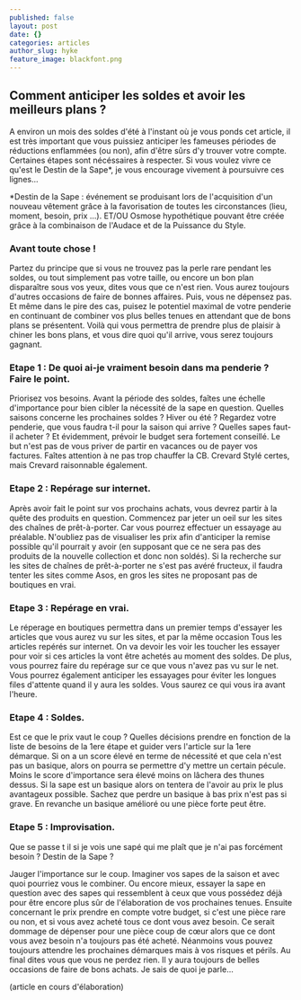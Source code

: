 ```yaml
---
published: false
layout: post
date: {}
categories: articles
author_slug: hyke
feature_image: blackfont.png
---
```

## Comment anticiper les soldes et avoir les meilleurs plans ?

A environ un mois des soldes d'été à l'instant où je vous ponds cet article, il est très important que vous puissiez anticiper les fameuses périodes de réductions enflammées (ou non), afin d'être sûrs d'y trouver votre compte. Certaines étapes sont nécéssaires à respecter. Si vous voulez vivre ce qu'est le Destin de la Sape*, je vous encourage vivement à poursuivre ces lignes...

*Destin de la Sape : événement se produisant lors de l'acquisition d'un nouveau vêtement grâce à la favorisation de toutes les circonstances (lieu, moment, besoin, prix ...). ET/OU Osmose hypothétique pouvant être créée grâce à la combinaison de l'Audace et de la Puissance du Style.

### Avant toute chose !

Partez du principe que si vous ne trouvez pas la perle rare pendant les soldes, ou tout simplement pas votre taille, ou encore un bon plan disparaître sous vos yeux, dites vous que ce n'est rien. Vous aurez toujours d'autres occasions de faire de bonnes affaires. Puis, vous ne dépensez pas. Et même dans le pire des cas, puisez le potentiel maximal de votre penderie en continuant de combiner vos plus belles tenues en attendant que de bons plans se présentent. Voilà qui vous permettra de prendre plus de plaisir à chiner les bons plans, et vous dire quoi qu'il arrive, vous serez toujours gagnant. 

### Etape 1 : De quoi ai-je vraiment besoin dans ma penderie ? Faire le point.

Priorisez vos besoins. Avant la période des soldes, faîtes une échelle d'importance pour bien cibler la nécessité de la sape en question. 
Quelles saisons concerne les prochaines soldes ? Hiver ou été ? Regardez votre penderie, que vous faudra t-il pour la saison qui arrive ? Quelles sapes faut-il acheter ? Et évidemment, prévoir le budget sera fortement conseillé. Le but n'est pas de vous priver de partir en vacances ou de payer vos factures. Faîtes attention à ne pas trop chauffer la CB. Crevard Stylé certes, mais Crevard raisonnable également. 

### Etape 2 : Repérage sur internet. 

Après avoir fait le point sur vos prochains achats, vous devrez partir à la quête des produits en question. Commencez par jeter un oeil sur les sites des chaînes de prêt-à-porter. Car vous pourrez effectuer un essayage au préalable. N'oubliez pas de visualiser les prix afin d'anticiper la remise possible qu'il pourrait y avoir (en supposant que ce ne sera pas des produits de la nouvelle collection et donc non soldés). Si la recherche sur les sites de chaînes de prêt-à-porter ne s'est pas avéré fructeux, il faudra tenter les sites comme Asos, en gros les sites ne proposant pas de boutiques en vrai. 

### Etape 3 : Repérage en vrai. 

Le réperage en boutiques permettra dans un premier temps d'essayer les articles que vous aurez vu sur les sites, et par la même occasion
Tous les articles repérés sur internet. On va devoir les voir les toucher les essayer pour voir si ces articles la vont être achetés au moment des soldes. De plus, vous pourrez faire du repérage sur ce que vous n'avez pas vu sur le net. Vous pourrez également anticiper les essayages pour éviter les longues files d'attente quand il y aura les soldes. Vous saurez ce qui vous ira avant l'heure. 

### Etape 4 : Soldes. 

Est ce que le prix vaut le coup ? Quelles décisions prendre en fonction de la liste de besoins de la 1ere étape et guider vers l'article sur la 1ere démarque. 
Si on a un score élevé en terme de nécessité et que cela n'est pas un basique, alors on pourra se permettre d'y mettre un certain pécule. Moins le score d'importance sera élevé moins on lâchera des thunes dessus. Si la sape est un basique alors on tentera de l'avoir au prix le plus avantageux possible. Sachez que perdre un basique à bas prix n'est pas si grave. En revanche un basique amélioré ou une pièce forte peut être. 

### Etape 5 : Improvisation. 

Que se passe t il si je vois une sapé qui me plaît que je n'ai pas forcément besoin ? Destin de la Sape ? 

Jauger l'importance sur le coup. Imaginer vos sapes de la saison et avec quoi pourriez vous le combiner. Ou encore mieux, essayer la sape en question avec des sapes qui ressemblent à ceux que vous possédez déjà pour être encore plus sûr de l'élaboration de vos prochaines tenues. Ensuite concernant le prix prendre en compte votre budget, si c'est une pièce rare ou non, et si vous avez acheté tous ce dont vous avez besoin. Ce serait dommage de dépenser pour une pièce coup de cœur alors que ce dont vous avez besoin n'a toujours pas été acheté. Néanmoins vous pouvez toujours attendre les prochaines démarques mais à vos risques et périls. Au final dites vous que vous ne perdez rien. Il y aura toujours de belles occasions de faire de bons achats. Je sais de quoi je parle... 



(article en cours d'élaboration)

